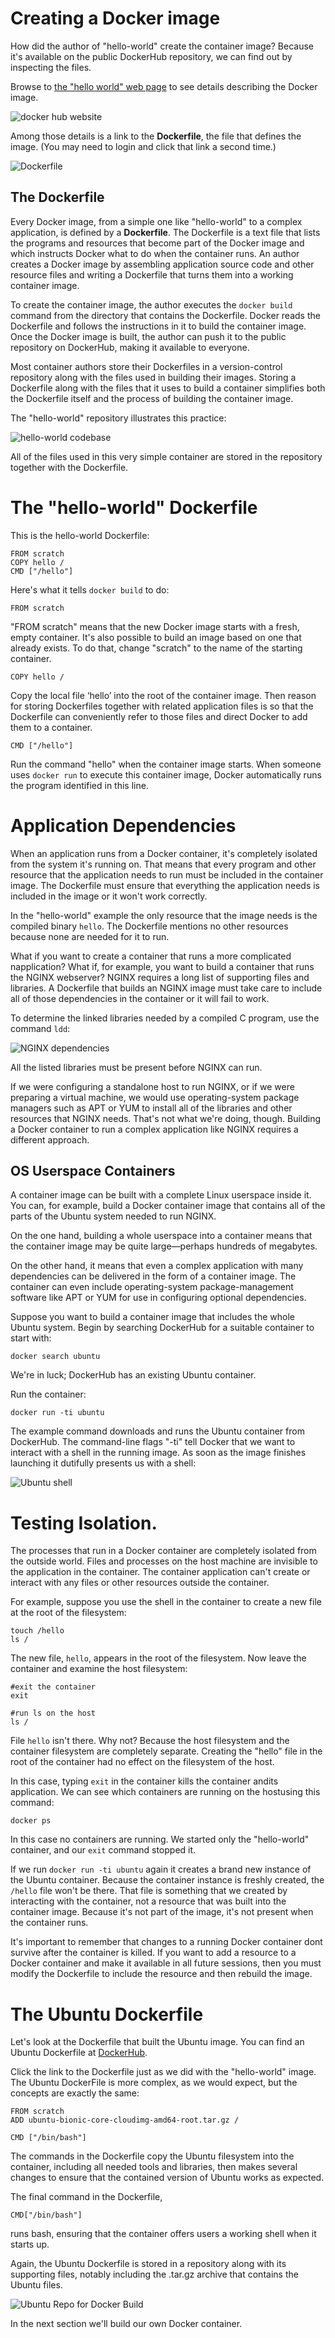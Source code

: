 # Creating a Docker image

How did the author of "hello-world" create the container image? Because it's available on the public DockerHub repository, we can find out by inspecting the files.

Browse to [the "hello world" web page](https://hub.docker.com/_/hello-world/) to see details describing the Docker image.

![docker hub website](/posts/files/docker-101/assets/images/dockerhub1.png)

Among those details is a link to the __Dockerfile__, the file that defines the image. (You may need to login and click that link a second time.)

![Dockerfile](/posts/files/docker-101/assets/images/dockerfile1.png)

## The Dockerfile

Every Docker image, from a simple one like "hello-world" to a complex application, is defined by a __Dockerfile__. The Dockerfile is a text file that lists the programs and resources that become part of the Docker image and which instructs Docker what to do when the container runs. An author creates a Docker image by assembling application source code and other resource files and writing a Dockerfile that turns them into a working container image.

To create the container image, the author executes the `docker build` command from the directory that contains the Dockerfile. Docker reads the Dockerfile and follows the instructions in it to build the container image. Once the Docker image is built, the author can push it to the public repository on DockerHub, making it available to everyone.

Most container authors store their Dockerfiles in a version-control repository along with the files used in building their images. Storing a Dockerfile along with the files that it uses to build a container simplifies both the Dockerfile itself and the process of building the container image.

The "hello-world" repository illustrates this practice:

![hello-world codebase](/posts/files/docker-101/assets/images/hello-codebase.png)

All of the files used in this very simple container are stored in the repository together with the Dockerfile.

# The "hello-world" Dockerfile

This is the hello-world Dockerfile:

```
FROM scratch
COPY hello /
CMD ["/hello"]
```

Here's what it tells `docker build` to do:

`FROM scratch`

"FROM scratch" means that the new Docker image starts with a fresh, empty container. It's also possible to build an image based on one that already exists. To do that, change "scratch" to the name of the starting container.

`COPY hello /`

Copy the local file ‘hello’ into the root of the container image. Then reason for storing Dockerfiles together with related application files is so that the Dockerfile can conveniently refer to those files and direct Docker to add them to a container.

`CMD ["/hello"]`

Run the command "hello" when the container image starts. When someone uses `docker run` to execute this container image, Docker automatically runs the program identified in this line.

# Application Dependencies

When an application runs from a Docker container, it's completely isolated from the system it's running on. That means that every program and other resource that the application needs to run must be included in the container image. The Dockerfile must ensure that everything the application needs is included in the image or it won't work correctly.

In the "hello-world" example the only resource that the image needs is the compiled binary `hello`. The Dockerfile mentions no other resources because none are needed for it to run.

What if you want to create a container that runs a more complicated napplication? What if, for example, you want to build a container that runs the NGINX webserver? NGINX requires a long list of supporting files and libraries. A Dockerfile that builds an NGINX image must take care to include all of those dependencies in the container or it will fail to work.

To determine the linked libraries needed by a compiled C program, use the command `ldd`:

![NGINX dependencies](/posts/files/docker-101/assets/images/ldd1.png)

All the listed libraries must be present before NGINX can run.

If we were configuring a standalone host to run NGINX, or if we were preparing a virtual machine, we would use operating-system package managers such as APT or YUM to install all of the libraries and other resources that NGINX needs. That's not what we're doing, though. Building a Docker container to run a complex application like NGINX requires a different approach.

## OS Userspace Containers

A container image can be built with a complete Linux userspace inside it. You can, for example, build a Docker container image that contains all of the parts of the Ubuntu system needed to run NGINX.

On the one hand, building a whole userspace into a container means that the container image may be quite large&mdash;perhaps hundreds of megabytes.

On the other hand, it means that even a complex application with many dependencies can be delivered in the form of a container image. The container can even include operating-system package-management software like APT or YUM for use in configuring optional dependencies.

Suppose you want to build a container image that includes the whole Ubuntu system. Begin by searching DockerHub for a suitable container to start with:

```
docker search ubuntu
```

We're in luck; DockerHub has an existing Ubuntu container.

Run the container:

```
docker run -ti ubuntu
```

The example command downloads and runs the Ubuntu container from DockerHub. The command-line flags "-ti" tell Docker that we want to interact with a shell in the running image. As soon as the image finishes launching it dutifully presents us with a shell:

![Ubuntu shell](/posts/files/docker-101/assets/images/ubuntu1.png)

# Testing Isolation.

The processes that run in a Docker container are completely isolated from the outside world. Files and processes on the host machine are invisible to the application in the container. The container application can't create or interact with any files or other resources outside the container.

For example, suppose you use the shell in the container to create a new file at the root of the filesystem:

```
touch /hello
ls /
```

The new file, `hello`, appears in the root of the filesystem. Now leave the container and examine the host filesystem:

```
#exit the container
exit

#run ls on the host
ls /
```

File `hello` isn't there. Why not? Because the host filesystem and the container filesystem are completely separate. Creating the "hello" file in the root of the container had no effect on the filesystem of the host.

In this case, typing `exit` in the container kills the container andits application. We can see which containers are running on the hostusing this command:

`docker ps`

In this case no containers are running. We started only the "hello-world" container, and our `exit` command stopped it.

If we run `docker run -ti ubuntu` again it creates a brand new instance of the Ubuntu container. Because the container instance is freshly created, the `/hello` file won't be there. That file is something that we created by interacting with the container, not a resource that was built into the container image. Because it's not part of the image, it's not present when the container runs.

It's important to remember that changes to a running Docker container dont survive after the container is killed. If you want to add a resource to a Docker container and make it available in all future sessions, then you must modify the Dockerfile to include the resource and then rebuild the image.

# The Ubuntu Dockerfile

Let's look at the Dockerfile that built the Ubuntu image. You can find an Ubuntu Dockerfile at [DockerHub](https://github.com/tianon/docker-brew-ubuntu-core/blob/7a8f63add8a1003a6f77bbcf00e4d408ea96ca1b/bionic/Dockerfile).

Click the link to the Dockerfile just as we did with the "hello-world" image. The Ubuntu DockerFile is more complex, as we would expect, but the concepts are exactly the same:

```
FROM scratch
ADD ubuntu-bionic-core-cloudimg-amd64-root.tar.gz /

CMD ["/bin/bash"]
```

The commands in the Dockerfile copy the Ubuntu filesystem into the container, including all needed tools and libraries, then makes several changes to ensure that the contained version of Ubuntu works as expected.

The final command in the Dockerfile,

`CMD["/bin/bash"]`

runs bash, ensuring that the container offers users a working shell when it starts up.

Again, the Ubuntu Dockerfile is stored in a repository along with its supporting files, notably including the .tar.gz archive that contains the Ubuntu files.

![Ubuntu Repo for Docker Build](/posts/files/docker-101/assets/images/ubunturepo1.png)

In the next section we'll build our own Docker container.
